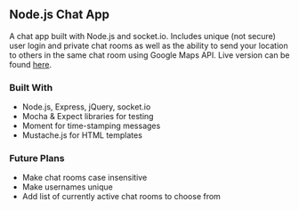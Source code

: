 ## Node.js Chat App

A chat app built with Node.js and socket.io. Includes unique (not secure) user login and private chat rooms as well as the ability to send your location to others in the same chat room using Google Maps API. Live version can be found [here](https://glacial-taiga-27544.herokuapp.com/). 

### Built With

* Node.js, Express, jQuery, socket.io
* Mocha & Expect libraries for testing
* Moment for time-stamping messages
* Mustache.js for HTML templates

### Future Plans

* Make chat rooms case insensitive
* Make usernames unique
* Add list of currently active chat rooms to choose from